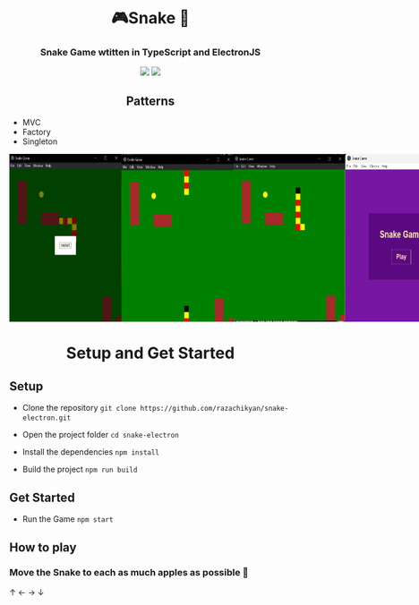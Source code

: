 <h1 align="center">🎮Snake 🐍</h1>

<h3 align="center">Snake Game wtitten in TypeScript and ElectronJS</h3>
<p align="center">
  <a href="https://www.typescriptlang.org/"><img width="50" src="https://w7.pngwing.com/pngs/915/519/png-transparent-typescript-hd-logo-thumbnail.png"/></a>     <a href="https://www.electronjs.org/"><img 
width="50" src="https://upload.wikimedia.org/wikipedia/commons/9/91/Electron_Software_Framework_Logo.svg" /></a>
</p>

<h2 align="center">Patterns</h2>
<ul>
  <li>MVC</li>
  <li>Factory</li>
  <li>Singleton</li>
</ul>

<div style="display: flex; flex-direction: row; margin: 0 auto;">
  <img width="200" height="300" src="./readme-images/image.png">
  <img width="200" height="300" src="./readme-images/image-1.png">
  <img width="200" height="300" src="./readme-images/image-2.png">
  <img width="200" height="300" src="./readme-images/image-3.png">
</div>

<h1 align="center">Setup and Get Started</h1>

## Setup

- Clone the repository
  `git clone https://github.com/razachikyan/snake-electron.git`

- Open the project folder
  `cd snake-electron`

- Install the dependencies
  `npm install`

- Build the project
  `npm run build`

## Get Started

- Run the Game
  `npm start`

## How to play

### Move the Snake to each as much apples as possible 🍎
  &#8593;
&#8592;  &#8594;
  &#8595;